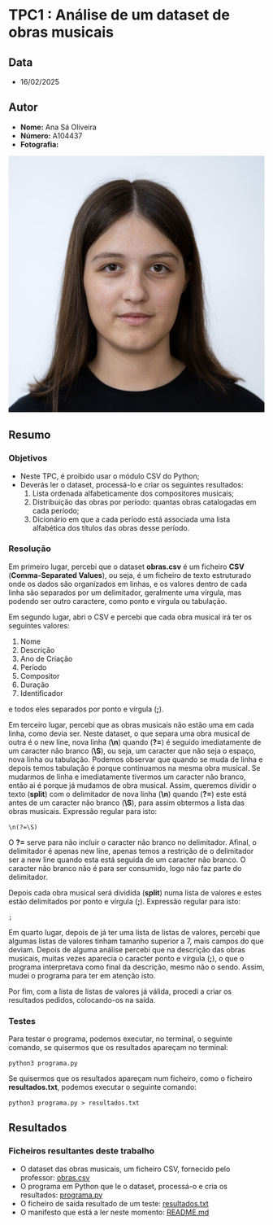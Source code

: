 # TPC1 : Análise de um dataset de obras musicais
## Data
- 16/02/2025
## Autor
- **Nome:** Ana Sá Oliveira
- **Número:** A104437
- **Fotografia:**
  
![Fotografia](../Fotografia.jpg)

## Resumo
### Objetivos
- Neste TPC, é proibido usar o módulo CSV do Python;
- Deverás ler o dataset, processá-lo e criar os seguintes resultados:
  1. Lista ordenada alfabeticamente dos compositores musicais;
  2. Distribuição das obras por período: quantas obras catalogadas em cada período;
  3. Dicionário em que a cada período está associada uma lista alfabética dos títulos das obras desse período.

### Resolução

Em primeiro lugar, percebi que o dataset **obras.csv** é um ficheiro **CSV** (**Comma-Separated Values**), ou seja, é um ficheiro de texto estruturado onde os dados são organizados em linhas, e os valores dentro de cada linha são separados por um delimitador, geralmente uma vírgula, mas podendo ser outro caractere, como ponto e vírgula ou tabulação.

Em segundo lugar, abri o CSV e percebi que cada obra musical irá ter os seguintes valores:
1. Nome
2. Descrição
3. Ano de Criação
4. Período
5. Compositor
6. Duração
7. Identificador
  
e todos eles separados por ponto e vírgula (**;**).

Em terceiro lugar, percebi que as obras musicais não estão uma em cada linha, como devia ser. Neste dataset, o que separa uma obra musical de outra é o new line, nova linha (**\n**) quando (**?=**) é seguido imediatamente de um caracter não branco (**\S**), ou seja, um caracter que não seja o espaço, nova linha ou tabulação. Podemos observar que quando se muda de linha e depois temos tabulação é porque continuamos na mesma obra musical. Se mudarmos de linha e imediatamente tivermos um caracter não branco, então ai é porque já mudamos de obra musical. Assim, queremos dividir o texto (**split**) com o delimitador de nova linha (**\n**) quando (**?=**) este está antes de um caracter não branco (**\S**), para assim obtermos a lista das obras musicais. Expressão regular para isto:
```
\n(?=\S)
```
O **?=** serve para não incluir o caracter não branco no delimitador. Afinal, o delimitador é apenas new line, apenas temos a restrição de o delimitador ser a new line quando esta está seguida de um caracter não branco. O caracter não branco não é para ser consumido, logo não faz parte do delimitador.

Depois cada obra musical será dividida (**split**) numa lista de valores e estes estão delimitados por ponto e vírgula (**;**). Expressão regular para isto:
```
;
```
Em quarto lugar, depois de já ter uma lista de listas de valores, percebi que algumas listas de valores tinham tamanho superior a 7, mais campos do que deviam. Depois de alguma análise percebi que na descrição das obras musicais, muitas vezes aparecia o caracter ponto e vírgula (**;**), o que o programa interpretava como final da descrição, mesmo não o sendo. Assim, mudei o programa para ter em atenção isto.

Por fim, com a lista de listas de valores já válida, procedi a criar os resultados pedidos, colocando-os na saída.

### Testes
Para testar o programa, podemos executar, no terminal, o seguinte comando, se quisermos que os resultados apareçam no terminal:
```
python3 programa.py
```
Se quisermos que os resultados apareçam num ficheiro, como o ficheiro **resultados.txt**, podemos executar o seguinte comando:
```
python3 programa.py > resultados.txt
```
## Resultados
### Ficheiros resultantes deste trabalho
- O dataset das obras musicais, um ficheiro CSV, fornecido pelo professor: [obras.csv](obras.csv)
- O programa em Python que le o dataset, processá-o e cria os resultados: [programa.py](programa.py)
- O ficheiro de saída resultado de um teste: [resultados.txt](resultados.txt)
- O manifesto que está a ler neste momento: [README.md](README.md)
